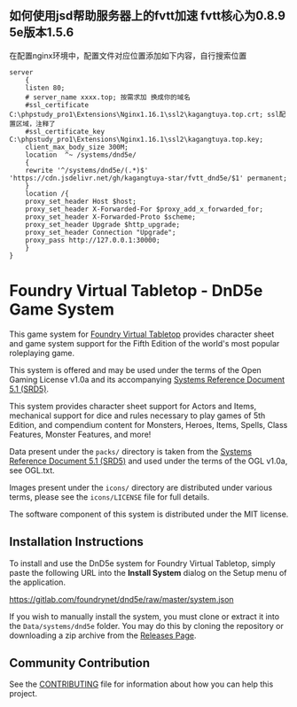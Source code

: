 ## 如何使用jsd帮助服务器上的fvtt加速 fvtt核心为0.8.9 5e版本1.5.6

在配置nginx环境中，配置文件对应位置添加如下内容，自行搜索位置

```
server
	{
	listen 80;
	# server_name xxxx.top; 按需求加 换成你的域名
	#ssl_certificate     C:\phpstudy_pro1\Extensions\Nginx1.16.1\ssl2\kagangtuya.top.crt; ssl配置区域，注释了
	#ssl_certificate_key C:\phpstudy_pro1\Extensions\Nginx1.16.1\ssl2\kagangtuya.top.key;
	client_max_body_size 300M;
	location  ^~ /systems/dnd5e/
	{
	rewrite '^/systems/dnd5e/(.*)$' 'https://cdn.jsdelivr.net/gh/kagangtuya-star/fvtt_dnd5e/$1' permanent;
	}
	location /{
	proxy_set_header Host $host;
	proxy_set_header X-Forwarded-For $proxy_add_x_forwarded_for;
	proxy_set_header X-Forwarded-Proto $scheme;
	proxy_set_header Upgrade $http_upgrade;
	proxy_set_header Connection "Upgrade";
	proxy_pass http://127.0.0.1:30000;
	}
}
```






# Foundry Virtual Tabletop - DnD5e Game System

This game system for [Foundry Virtual Tabletop](http://foundryvtt.com) provides character sheet and game system 
support for the Fifth Edition of the world's most popular roleplaying game.

This system is offered and may be used under the terms of the Open Gaming License v1.0a and its accompanying
[Systems Reference Document 5.1 (SRD5)](http://media.wizards.com/2016/downloads/DND/SRD-OGL_V5.1.pdf).

This system provides character sheet support for Actors and Items, mechanical support for dice and rules necessary to
play games of 5th Edition, and compendium content for Monsters, Heroes, Items, Spells, Class Features, Monster 
Features, and more!

Data present under the `packs/` directory is taken from the [Systems Reference Document 5.1 (SRD5)](http://media.wizards.com/2016/downloads/DND/SRD-OGL_V5.1.pdf) and used under the terms of the OGL v1.0a, see OGL.txt.

Images present under the `icons/` directory are distributed under various terms, please see the `icons/LICENSE` file for full details.

The software component of this system is distributed under the MIT license.

## Installation Instructions

To install and use the DnD5e system for Foundry Virtual Tabletop, simply paste the following URL into the 
**Install System** dialog on the Setup menu of the application.

https://gitlab.com/foundrynet/dnd5e/raw/master/system.json

If you wish to manually install the system, you must clone or extract it into the ``Data/systems/dnd5e`` folder. You
may do this by cloning the repository or downloading a zip archive from the
[Releases Page](https://gitlab.com/foundrynet/dnd5e/-/releases).

## Community Contribution

See the [CONTRIBUTING](/CONTRIBUTING.md) file for information about how you can help this project.
